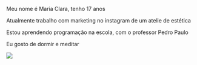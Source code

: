 Meu nome é Maria Clara, tenho 17 anos

Atualmente trabalho com marketing no instagram de um atelie de estética

Estou aprendendo programação na escola, com o professor Pedro Paulo

Eu gosto de dormir e meditar

![](https://encrypted-tbn0.gstatic.com/images?q=tbn:ANd9GcRRsefNcfA8H3ePSstuEJt11q2h65C1C-Dnlw&s)
